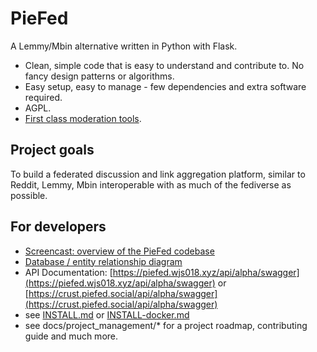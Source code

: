 # PieFed

A Lemmy/Mbin alternative written in Python with Flask.

 - Clean, simple code that is easy to understand and contribute to. No fancy design patterns or algorithms.
 - Easy setup, easy to manage - few dependencies and extra software required.
 - AGPL.
 - [First class moderation tools](https://join.piefed.social/2024/06/22/piefed-features-for-growing-healthy-communities/).

## Project goals

To build a federated discussion and link aggregation platform, similar to Reddit, Lemmy, Mbin interoperable with as
much of the fediverse as possible.

## For developers

- [Screencast: overview of the PieFed codebase](https://join.piefed.social/2024/01/22/an-introduction-to-the-piefed-codebase/)
- [Database / entity relationship diagram](https://join.piefed.social/wp-content/uploads/2024/02/PieFed-entity-relationships.png)
- API Documentation:  [https://piefed.wjs018.xyz/api/alpha/swagger](https://piefed.wjs018.xyz/api/alpha/swagger) or [https://crust.piefed.social/api/alpha/swagger](https://crust.piefed.social/api/alpha/swagger)
- see [INSTALL.md](INSTALL.md) or [INSTALL-docker.md](INSTALL-docker.md)
- see docs/project_management/* for a project roadmap, contributing guide and much more.